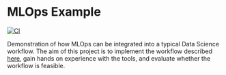 # MLOps Example

[![CI](https://github.com/amritpurshotam/mlops-example/actions/workflows/ci.yaml/badge.svg)](https://github.com/amritpurshotam/mlops-example/actions/workflows/ci.yaml)

Demonstration of how MLOps can be integrated into a typical Data Science workflow. The aim of this project is to implement the workflow described [here](https://github.blog/2020-06-17-using-github-actions-for-mlops-data-science/), gain hands on experience with the tools, and evaluate whether the workflow is feasible.
